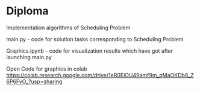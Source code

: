 # Diploma
Implementation algorithms of Scheduling Problem

main.py - code for solution tasks corresponding to Scheduling Problem

Graphics.ipynb - code for visualization results which have got after launching main.py

Open Code for graphics in colab https://colab.research.google.com/drive/1eR0EiOU49amf9m_qMaOKDb8_Z6P6FvO_?usp=sharing
